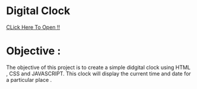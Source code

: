 # Digital Clock

[CLick Here To Open !!](https://ananya-srivastava18.github.io/Digital-Clock/)
# Objective :
The objective of this project is to create a simple didgital clock using HTML , CSS and JAVASCRIPT.
This clock will display the current time and date for a particular place . 
